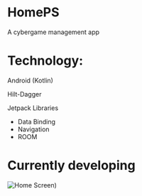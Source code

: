 # HomePS
A cybergame management app

# Technology: 

Android (Kotlin)

Hilt-Dagger

Jetpack Libraries
+ Data Binding
+ Navigation
+ ROOM


# Currently developing

![Home Screen](https://i.ibb.co/2k3QwDW/list-bill.png))
